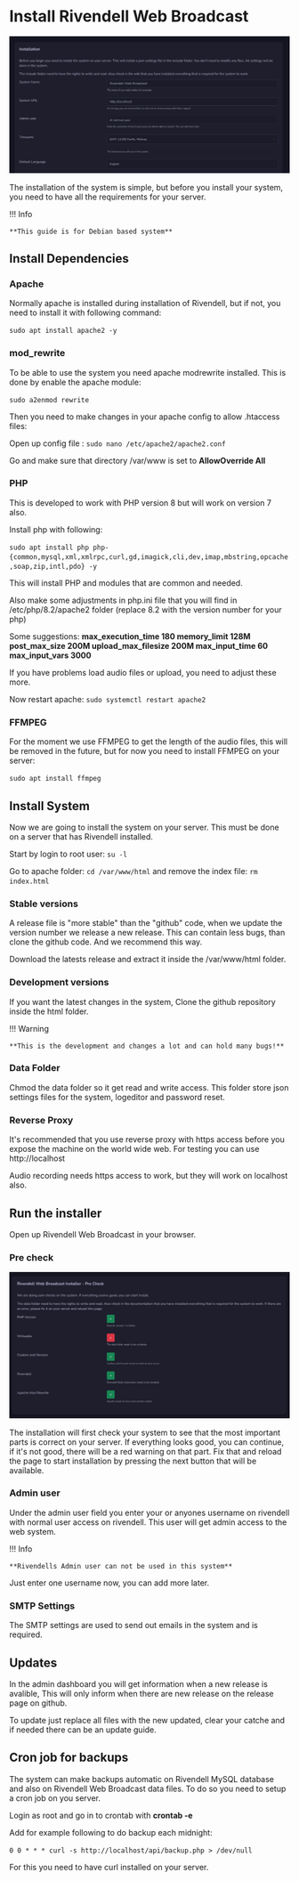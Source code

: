 # Install Rivendell Web Broadcast

![Screenshot](img/install.png)

The installation of the system is simple, but before you install your system, you need to have all the requirements for your server.

!!! Info

    **This guide is for Debian based system**

## Install Dependencies

### Apache

Normally apache is installed during installation of Rivendell, but if not, you need to install it with following command:

`sudo apt install apache2 -y`

### mod_rewrite

To be able to use the system you need apache modrewrite installed. This is done by enable the apache module:

`sudo a2enmod rewrite`

Then you need to make changes in your apache config to allow .htaccess files:

Open up config file : `sudo nano /etc/apache2/apache2.conf`

Go and make sure that directory /var/www is set to **AllowOverride All**

### PHP

This is developed to work with PHP version 8 but will work on version 7 also.

Install php with following:

`sudo apt install php php-{common,mysql,xml,xmlrpc,curl,gd,imagick,cli,dev,imap,mbstring,opcache,soap,zip,intl,pdo} -y`

This will install PHP and modules that are common and needed.

Also make some adjustments in php.ini file that you will find in /etc/php/8.2/apache2 folder (replace 8.2 with the version number for your php)

Some suggestions:
**max_execution_time 180
memory_limit 128M
post_max_size 200M
upload_max_filesize 200M
max_input_time 60
max_input_vars 3000**

If you have problems load audio files or upload, you need to adjust these more.

Now restart apache: `sudo systemctl restart apache2`

### FFMPEG

For the moment we use FFMPEG to get the length of the audio files, this will be removed in the future, but for now you need to install FFMPEG on your server:

`sudo apt install ffmpeg`

## Install System

Now we are going to install the system on your server. This must be done on a server that has Rivendell installed.

Start by login to root user: `su -l`

Go to apache folder: `cd /var/www/html` and remove the index file: `rm index.html`

### Stable versions

A release file is "more stable" than the "github" code, when we update the version number we release a new release. This can contain less bugs, than clone the github code. And we recommend this way.

Download the latests release and extract it inside the /var/www/html folder.

### Development versions

If you want the latest changes in the system, Clone the github repository inside the html folder. 

!!! Warning

    **This is the development and changes a lot and can hold many bugs!**

### Data Folder

Chmod the data folder so it get read and write access. This folder store json settings files for the system, logeditor and password reset.

### Reverse Proxy

It's recommended that you use reverse proxy with https access before you expose the machine on the world wide web. For testing you can use http://localhost

Audio recording needs https access to work, but they will work on localhost also.

## Run the installer

Open up Rivendell Web Broadcast in your browser.

### Pre check
![Screenshot](img/precheck.png)

The installation will first check your system to see that the most important parts is correct on your server. If everything looks good, you can continue, if it's not good, there will be a red warning on that part. Fix that and reload the page to start installation by pressing the next button that will be available.  

### Admin user

Under the admin user field you enter your or anyones username on rivendell with normal user access on rivendell. This user will get admin access to the web system. 

!!! Info

    **Rivendells Admin user can not be used in this system**

Just enter one username now, you can add more later.

### SMTP Settings

The SMTP settings are used to send out emails in the system and is required.

## Updates

In the admin dashboard you will get information when a new release is avalible, This will only inform when there are new release on the release page on github.

To update just replace all files with the new updated, clear your catche and if needed there can be an update guide.

## Cron job for backups

The system can make backups automatic on Rivendell MySQL database and also on Rivendell Web Broadcast data files. To do so you need to setup a cron job on you server.

Login as root and go in to crontab with **crontab -e**

Add for example following to do backup each midnight:

`0 0 * * * curl -s http://localhost/api/backup.php > /dev/null`

For this you need to have curl installed on your server.

